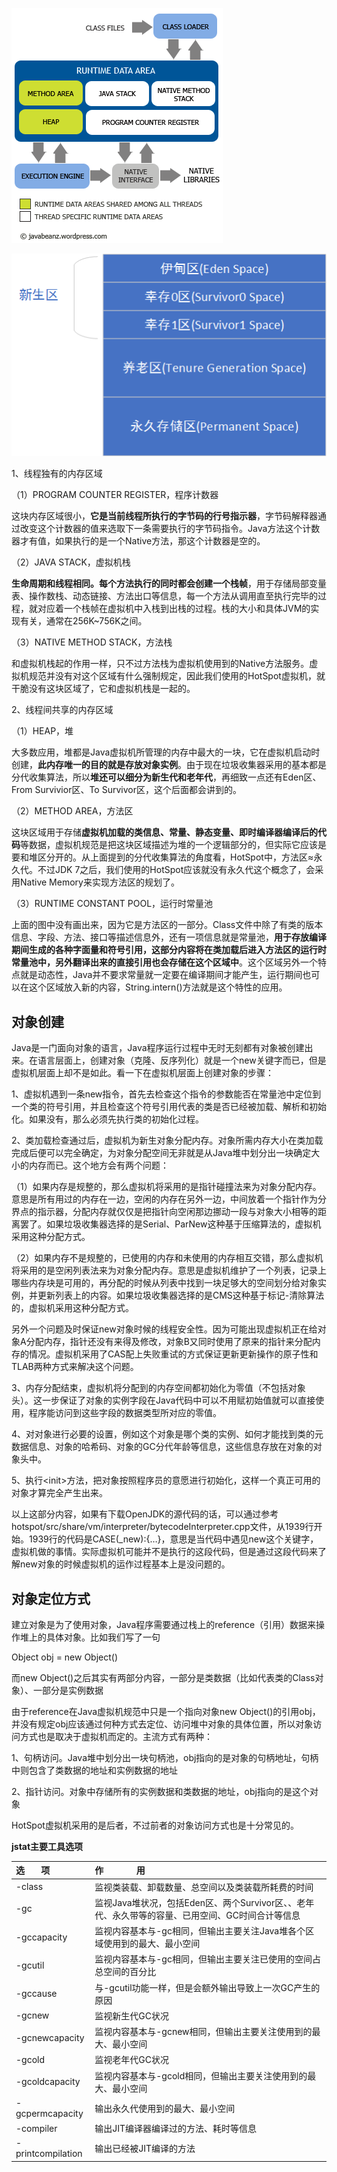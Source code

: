 ![](/assets/内存模型.png)

![](/assets/Space.png)

1、线程独有的内存区域

（1）PROGRAM COUNTER REGISTER，程序计数器

这块内存区域很小，**它是当前线程所执行的字节码的行号指示器**，字节码解释器通过改变这个计数器的值来选取下一条需要执行的字节码指令。Java方法这个计数器才有值，如果执行的是一个Native方法，那这个计数器是空的。

（2）JAVA STACK，虚拟机栈

**生命周期和线程相同。**每个方法执行的同时都会创建一个**栈帧**，用于存储局部变量表、操作数栈、动态链接、方法出口等信息，每一个方法从调用直至执行完毕的过程，就对应着一个栈帧在虚拟机中入栈到出栈的过程。栈的大小和具体JVM的实现有关，通常在256K~756K之间。

（3）NATIVE METHOD STACK，方法栈

和虚拟机栈起的作用一样，只不过方法栈为虚拟机使用到的Native方法服务。虚拟机规范并没有对这个区域有什么强制规定，因此我们使用的HotSpot虚拟机，就干脆没有这块区域了，它和虚拟机栈是一起的。

2、线程间共享的内存区域

（1）HEAP，堆

大多数应用，堆都是Java虚拟机所管理的内存中最大的一块，它在虚拟机启动时创建，**此内存唯一的目的就是存放对象实例**。由于现在垃圾收集器采用的基本都是分代收集算法，所以**堆还可以细分为新生代和老年代**，再细致一点还有Eden区、From Survivior区、To Survivor区，这个后面都会讲到的。

（2）METHOD AREA，方法区

这块区域用于存储**虚拟机加载的类信息、常量、静态变量、即时编译器编译后的代码**等数据，虚拟机规范是把这块区域描述为堆的一个逻辑部分的，但实际它应该是要和堆区分开的。从上面提到的分代收集算法的角度看，HotSpot中，方法区≈永久代。不过JDK 7之后，我们使用的HotSpot应该就没有永久代这个概念了，会采用Native Memory来实现方法区的规划了。

（3）RUNTIME CONSTANT POOL，运行时常量池

上面的图中没有画出来，因为它是方法区的一部分。Class文件中除了有类的版本信息、字段、方法、接口等描述信息外，还有一项信息就是常量池，**用于存放编译期间生成的各种字面量和符号引用，这部分内容将在类加载后进入方法区的运行时常量池中，另外翻译出来的直接引用也会存储在这个区域中**。这个区域另外一个特点就是动态性，Java并不要求常量就一定要在编译期间才能产生，运行期间也可以在这个区域放入新的内容，String.intern\(\)方法就是这个特性的应用。

## 对象创建

Java是一门面向对象的语言，Java程序运行过程中无时无刻都有对象被创建出来。在语言层面上，创建对象（克隆、反序列化）就是一个new关键字而已，但是虚拟机层面上却不是如此。看一下在虚拟机层面上创建对象的步骤：

1、虚拟机遇到一条new指令，首先去检查这个指令的参数能否在常量池中定位到一个类的符号引用，并且检查这个符号引用代表的类是否已经被加载、解析和初始化。如果没有，那么必须先执行类的初始化过程。

2、类加载检查通过后，虚拟机为新生对象分配内存。对象所需内存大小在类加载完成后便可以完全确定，为对象分配空间无非就是从Java堆中划分出一块确定大小的内存而已。这个地方会有两个问题：

（1）如果内存是规整的，那么虚拟机将采用的是指针碰撞法来为对象分配内存。意思是所有用过的内存在一边，空闲的内存在另外一边，中间放着一个指针作为分界点的指示器，分配内存就仅仅是把指针向空闲那边挪动一段与对象大小相等的距离罢了。如果垃圾收集器选择的是Serial、ParNew这种基于压缩算法的，虚拟机采用这种分配方式。

（2）如果内存不是规整的，已使用的内存和未使用的内存相互交错，那么虚拟机将采用的是空闲列表法来为对象分配内存。意思是虚拟机维护了一个列表，记录上哪些内存块是可用的，再分配的时候从列表中找到一块足够大的空间划分给对象实例，并更新列表上的内容。如果垃圾收集器选择的是CMS这种基于标记-清除算法的，虚拟机采用这种分配方式。

另外一个问题及时保证new对象时候的线程安全性。因为可能出现虚拟机正在给对象A分配内存，指针还没有来得及修改，对象B又同时使用了原来的指针来分配内存的情况。虚拟机采用了CAS配上失败重试的方式保证更新更新操作的原子性和TLAB两种方式来解决这个问题。

3、内存分配结束，虚拟机将分配到的内存空间都初始化为零值（不包括对象头）。这一步保证了对象的实例字段在Java代码中可以不用赋初始值就可以直接使用，程序能访问到这些字段的数据类型所对应的零值。

4、对对象进行必要的设置，例如这个对象是哪个类的实例、如何才能找到类的元数据信息、对象的哈希码、对象的GC分代年龄等信息，这些信息存放在对象的对象头中。

5、执行&lt;init&gt;方法，把对象按照程序员的意愿进行初始化，这样一个真正可用的对象才算完全产生出来。

以上这部分内容，如果有下载OpenJDK的源代码的话，可以通过参考hotspot/src/share/vm/interpreter/bytecodeInterpreter.cpp文件，从1939行开始。1939行的代码是CASE\(\_new\):{…}，意思是当代码中遇见new这个关键字，虚拟机做的事情。实际虚拟机可能并不是执行的这段代码，但是通过这段代码来了解new对象的时候虚拟机的运作过程基本上是没问题的。

## 对象定位方式

建立对象是为了使用对象，Java程序需要通过栈上的reference（引用）数据来操作堆上的具体对象。比如我们写了一句

Object obj = new Object\(\)

而new Object\(\)之后其实有两部分内容，一部分是类数据（比如代表类的Class对象）、一部分是实例数据

由于reference在Java虚拟机规范中只是一个指向对象new Object\(\)的引用obj，并没有规定obj应该通过何种方式去定位、访问堆中对象的具体位置，所以对象访问方式也是取决于虚拟机而定的。主流方式有两种：

1、句柄访问。Java堆中划分出一块句柄池，obj指向的是对象的句柄地址，句柄中则包含了类数据的地址和实例数据的地址

2、指针访问。对象中存储所有的实例数据和类数据的地址，obj指向的是这个对象

HotSpot虚拟机采用的是后者，不过前者的对象访问方式也是十分常见的。



**jstat主要工具选项**

| **选       项** | **作              用** |
| :--- | :--- |
| -class | 监视类装载、卸载数量、总空间以及类装载所耗费的时间 |
| -gc | 监视Java堆状况，包括Eden区、两个Survivor区、、老年代、永久带等的容量、已用空间、GC时间合计等信息 |
| -gccapacity | 监视内容基本与-gc相同，但输出主要关注Java堆各个区域使用到的最大、最小空间 |
| -gcutil | 监视内容基本与-gc相同，但输出主要关注已使用的空间占总空间的百分比 |
| -gccause | 与-gcutil功能一样，但是会额外输出导致上一次GC产生的原因 |
| -gcnew | 监视新生代GC状况 |
| -gcnewcapacity | 监视内容基本与-gcnew相同，但输出主要关注使用到的最大、最小空间 |
| -gcold | 监视老年代GC状况 |
| -gcoldcapacity | 监视内容基本与-gcold相同，但输出主要关注使用到的最大、最小空间 |
| -gcpermcapacity | 输出永久代使用到的最大、最小空间 |
| -compiler | 输出JIT编译器编译过的方法、耗时等信息 |
| -printcompilation | 输出已经被JIT编译的方法 |



































